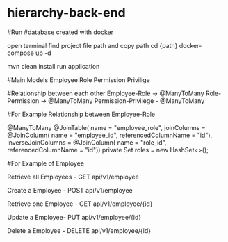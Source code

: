 # hierarchy-back-end

#Run
#database created with docker

open terminal
find project file path and copy path
cd {path}
docker-compose up -d


mvn clean install
run application


#Main Models
Employee
Role
Permission
Privilige

#Relationship between each other
Employee-Role -> @ManyToMany
Role-Permission -> @ManyToMany
Permission-Privilege - @ManyToMany

#For Example Relationship between Employee-Role

  @ManyToMany
    @JoinTable(
            name = "employee_role",
            joinColumns = @JoinColumn(
                    name = "employee_id", referencedColumnName = "id"),
            inverseJoinColumns = @JoinColumn(
                    name = "role_id", referencedColumnName = "id"))
    private Set<Role> roles = new HashSet<>();

#For Example of Employee

Retrieve all Employees - GET api/v1/employee

Create a Employee - POST api/v1/employee

Retrieve one Employee - GET api/v1/employee/{id}

Update a Employee- PUT api/v1/employee/{id}

Delete a Employee - DELETE api/v1/employee/{id} 




